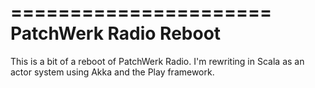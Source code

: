 ======================
PatchWerk Radio Reboot
======================

This is a bit of a reboot of PatchWerk Radio. I'm rewriting in Scala as an actor system using Akka and the Play framework.

